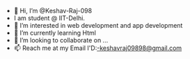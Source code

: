 - 👋 Hi, I’m @Keshav-Raj-098
- I am student @ IIT-Delhi.
- 👀 I’m interested in web development and app development 
- 🌱 I’m currently learning Html
- 💞️ I’m looking to collaborate on ...
- 📫 Reach me at my Email I'D:-keshavraj09898@gmail.com
  
<!---
Keshav-Raj-098/Keshav-Raj-098 is a ✨ special ✨ repository because its `README.md` (this file) appears on your GitHub profile.
You can click the Preview link to take a look at your changes.
--->
